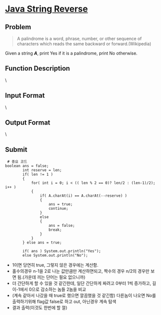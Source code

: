 # [Java String Reverse]

## Problem
> A palindrome is a word, phrase, number, or other sequence of characters which reads the same backward or forward.(Wikipedia)

Given a string ***A***, print Yes if it is a palindrome, print No otherwise.

## Function Description
\

## Input Format
\

## Output Format
\

## Submit
<pre><code> # 중요 코드
boolean ans = false;
        int reserve = len;
        if( len != 1 )
        {
            for( int i = 0; i < (( len % 2 == 0)? len/2 : (len-1)/2); i++ )
            {
                if( A.charAt(i) == A.charAt(--reserve) )
                {
                    ans = true;
                    continue;
                }
                else
                {
                    ans = false;
                    break;
                }
            }
        } else ans = true;

        if( ans ) System.out.println("Yes");
        else System.out.println("No");
</code></pre>
- 1이면 당연히 true, 그렇지 않은 경우에는 계산함.
- 홀수의경우 n-1을 2로 나눈 값만큼만 계산하면되고, 짝수의 경우 n/2의 경우만 보면 됨.(가운데 끼는 단어는 필요 없으니까)
- 더 간단하게 할 수 있을 것 같긴한데, 일단 간단하게 짜려고 0부터 1씩 증가하고, 길이-1에서 0으로 감소하는 놈들 2놈을 비교
- (계속 같아서 나갔을 때 true로 했으면 깔끔했을 것 같긴함) 다른놈이 나오면 No를 출력하기위해 flag값 false로 하고 out, 아닌경우 계속 탐색
- 결과 출력(이것도 한번에 할 껄)

[Java String Reverse]: https://www.hackerrank.com/challenges/java-string-reverse/problem